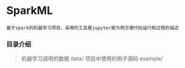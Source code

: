 # SparkML

    基于spark的机器学习项目，采用的工具是jupyter是为例方便代码运行和过程的描述
### 目录介绍
   > 机器学习调用的数据
    data/
   > 项目中使用的例子源码
    example/